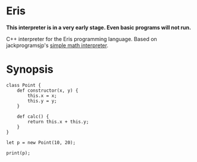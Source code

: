 # Eris

**This interpreter is in a very early stage. Even basic programs will not run.**

C++ interpreter for the Eris programming language. Based on jackprogramsjp's [simple math interpreter](https://github.com/jackprogramsjp/CPP-Simple-Math-Interpreter-V2).

# Synopsis
```
class Point {
    def constructor(x, y) {
        this.x = x;
        this.y = y;
    }

    def calc() {
        return this.x + this.y;
    }
}

let p = new Point(10, 20);

print(p);
```